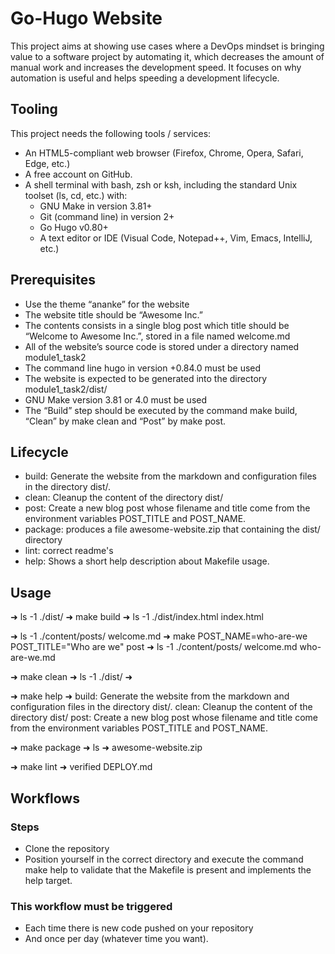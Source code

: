 
# Go-Hugo Website

This project aims at showing use cases where a DevOps mindset is bringing value
to a software project by automating it, which decreases the amount of manual
work and increases the development speed. It focuses on why automation is
useful and helps speeding a development lifecycle.

## Tooling

This project needs the following tools / services:

* An HTML5-compliant web browser (Firefox, Chrome, Opera, Safari, Edge, etc.)
* A free account on GitHub.
* A shell terminal with bash, zsh or ksh, including the standard Unix toolset
(ls, cd, etc.) with:
  * GNU Make in version 3.81+
  * Git (command line) in version 2+
  * Go Hugo v0.80+
  * A text editor or IDE (Visual Code, Notepad++, Vim, Emacs, IntelliJ, etc.)

## Prerequisites

* Use the theme “ananke” for the website
* The website title should be “Awesome Inc.”
* The contents consists in a single blog post which title should be “Welcome to
Awesome Inc.”, stored in a file named welcome.md
* All of the website’s source code is stored under a directory named
module1_task2
* The command line hugo in version +0.84.0 must be used
* The website is expected to be generated into the directory
module1_task2/dist/
* GNU Make version 3.81 or 4.0 must be used
* The “Build” step should be executed by the command make build, “Clean” by
make clean and “Post” by make post.

## Lifecycle

* build: Generate the website from the markdown and configuration files in the
directory dist/.
* clean: Cleanup the content of the directory dist/
* post: Create a new blog post whose filename and title come from the environment
variables POST_TITLE and POST_NAME.
* package: produces a file awesome-website.zip that containing the dist/ directory
* lint: correct readme's
* help: Shows a short help description about Makefile usage.

## Usage

➜ ls -1 ./dist/
➜ make build
➜ ls -1 ./dist/index.html
index.html

➜ ls -1 ./content/posts/
welcome.md
➜ make POST_NAME=who-are-we POST_TITLE="Who are we" post
➜ ls -1 ./content/posts/
welcome.md who-are-we.md

➜ make clean
➜ ls -1 ./dist/
➜

➜ make help
➜
 build: Generate the website from the markdown and configuration files in the
 directory dist/.
 clean: Cleanup the content of the directory dist/
 post: Create a new blog post whose filename and title come from the
 environment variables POST_TITLE and POST_NAME.

➜ make package
➜ ls
➜ awesome-website.zip

➜ make lint
➜ verified DEPLOY.md

## Workflows

### Steps

* Clone the repository
* Position yourself in the correct directory and execute the command make help
to validate that the Makefile is present and implements the help target.

### This workflow must be triggered

* Each time there is new code pushed on your repository
* And once per day (whatever time you want).
